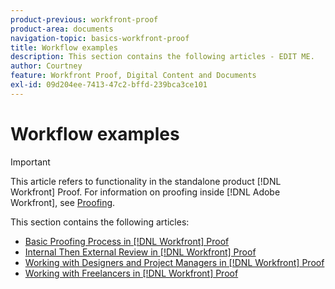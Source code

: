 ```yaml
---
product-previous: workfront-proof
product-area: documents
navigation-topic: basics-workfront-proof
title: Workflow examples
description: This section contains the following articles - EDIT ME.
author: Courtney
feature: Workfront Proof, Digital Content and Documents
exl-id: 09d204ee-7413-47c2-bffd-239bca3ce101
---
```

# Workflow examples

>[!IMPORTANT]
>
>This article refers to functionality in the standalone product [!DNL Workfront] Proof. For information on proofing inside [!DNL Adobe Workfront], see [Proofing](../../../review-and-approve-work/proofing/proofing.md).

This section contains the following articles:

* [Basic Proofing Process in [!DNL Workfront] Proof](../../../workfront-proof/wp-getstarted/workflow-examples/basic-proof-process.md)
* [Internal Then External Review in [!DNL Workfront] Proof](../../../workfront-proof/wp-getstarted/workflow-examples/internal-external-review.md)
* [Working with Designers and Project Managers in [!DNL Workfront] Proof](../../../workfront-proof/wp-getstarted/workflow-examples/work-designers-project-managers.md)
* [Working with Freelancers in [!DNL Workfront] Proof](../../../workfront-proof/wp-getstarted/workflow-examples/work-freelancers.md)
